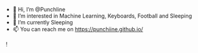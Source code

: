 - 👋 Hi, I’m @PunchIine
- 👀 I’m interested in Machine Learning, Keyboards, Football and Sleeping
- 🌱 I’m currently Sleeping
- 📫 You can reach me on https://punchiine.github.io/

！[](https://user-images.githubusercontent.com/93063038/194545198-faec145b-3e83-4839-aeda-c7f729feecf2.png)

<!---
PunchIine/PunchIine is a ✨ special ✨ repository because its `README.md` (this file) appears on your GitHub profile.
You can click the Preview link to take a look at your changes.
--->
